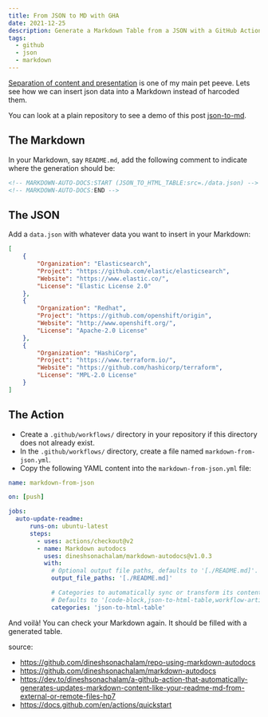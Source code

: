 ```yaml
---
title: From JSON to MD with GHA
date: 2021-12-25
description: Generate a Markdown Table from a JSON with a GitHub Action
tags:
  - github
  - json
  - markdown
---
```


[Separation of content and presentation](https://en.wikipedia.org/wiki/Separation_of_content_and_presentation) is one of my main pet peeve. Lets see how we can insert json data into a Markdown instead of harcoded them.

You can look at a plain repository to see a demo of this post [json-to-md](https://github.com/aloisdg/json-to-md).

## The Markdown

In your Markdown, say `README.md`, add the following comment to indicate where the generation should be:

```html
<!-- MARKDOWN-AUTO-DOCS:START (JSON_TO_HTML_TABLE:src=./data.json) -->
<!-- MARKDOWN-AUTO-DOCS:END -->
```

## The JSON

Add a `data.json` with whatever data you want to insert in your Markdown:

```json
[
    {
        "Organization": "Elasticsearch",
        "Project": "https://github.com/elastic/elasticsearch",
        "Website": "https://www.elastic.co/",
        "License": "Elastic License 2.0"
    },
    {
        "Organization": "Redhat",
        "Project": "https://github.com/openshift/origin",
        "Website": "http://www.openshift.org/",
        "License": "Apache-2.0 License"
    },
    {
        "Organization": "HashiCorp",
        "Project": "https://www.terraform.io/",
        "Website": "https://github.com/hashicorp/terraform",
        "License": "MPL-2.0 License"
    }
]
```

## The Action 

- Create a `.github/workflows/` directory in your repository if this directory does not already exist.
- In the `.github/workflows/` directory, create a file named `markdown-from-json.yml`.
- Copy the following YAML content into the `markdown-from-json.yml` file:

```yaml
name: markdown-from-json

on: [push]

jobs:        
  auto-update-readme:
      runs-on: ubuntu-latest
      steps:
        - uses: actions/checkout@v2
        - name: Markdown autodocs
          uses: dineshsonachalam/markdown-autodocs@v1.0.3
          with:
            # Optional output file paths, defaults to '[./README.md]'.
            output_file_paths: '[./README.md]'

            # Categories to automatically sync or transform its content in the markdown files.
            # Defaults to '[code-block,json-to-html-table,workflow-artifact-table]'
            categories: 'json-to-html-table'
```

And voilà! You can check your Markdown again. It should be filled with a generated table.

source:
* <https://github.com/dineshsonachalam/repo-using-markdown-autodocs>
* <https://github.com/dineshsonachalam/markdown-autodocs>
* <https://dev.to/dineshsonachalam/a-github-action-that-automatically-generates-updates-markdown-content-like-your-readme-md-from-external-or-remote-files-hp7>
* <https://docs.github.com/en/actions/quickstart>
